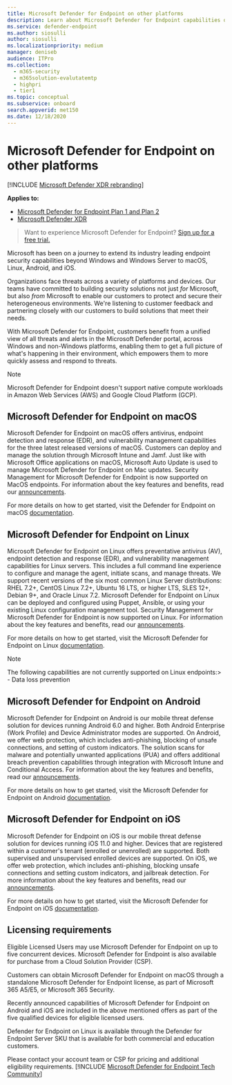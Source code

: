 ```yaml
---
title: Microsoft Defender for Endpoint on other platforms
description: Learn about Microsoft Defender for Endpoint capabilities on other platforms
ms.service: defender-endpoint
ms.author: siosulli
author: siosulli
ms.localizationpriority: medium
manager: deniseb
audience: ITPro
ms.collection:
  - m365-security
  - m365solution-evalutatemtp
  - highpri
  - tier1
ms.topic: conceptual
ms.subservice: onboard
search.appverid: met150
ms.date: 12/18/2020
---
```


# Microsoft Defender for Endpoint on other platforms

[!INCLUDE [Microsoft Defender XDR rebranding](../includes/microsoft-defender.md)]

**Applies to:**
- [Microsoft Defender for Endpoint Plan 1 and Plan 2](microsoft-defender-endpoint.md)
- [Microsoft Defender XDR](/defender-xdr)

> Want to experience Microsoft Defender for Endpoint? [Sign up for a free trial.](https://signup.microsoft.com/create-account/signup?products=7f379fee-c4f9-4278-b0a1-e4c8c2fcdf7e&ru=https://aka.ms/MDEp2OpenTrial?ocid=docs-wdatp-exposedapis-abovefoldlink)

Microsoft has been on a journey to extend its industry leading endpoint security capabilities beyond Windows and Windows Server to macOS, Linux, Android, and iOS.

Organizations face threats across a variety of platforms and devices. Our teams have committed to building security solutions not just *for* Microsoft, but also *from* Microsoft to enable our customers to protect and secure their heterogeneous environments. We're listening to customer feedback and partnering closely with our customers to build solutions that meet their needs.

With Microsoft Defender for Endpoint, customers benefit from a unified view of all threats and alerts in the Microsoft Defender portal, across Windows and non-Windows platforms, enabling them to get a full picture of what's happening in their environment, which empowers them to more quickly assess and respond to threats.

> [!NOTE]
> Microsoft Defender for Endpoint doesn't support native compute workloads in Amazon Web Services (AWS) and Google Cloud Platform (GCP).

## Microsoft Defender for Endpoint on macOS

Microsoft Defender for Endpoint on macOS offers antivirus, endpoint detection and response (EDR), and vulnerability management capabilities for the three latest released versions of macOS. Customers can deploy and manage the solution through Microsoft Intune and Jamf. Just like with Microsoft Office applications on macOS, Microsoft Auto Update is used to manage Microsoft Defender for Endpoint on Mac updates. Security Management for Microsoft Defender for Endpoint is now supported on MacOS endpoints. For information about the key features and benefits, read our [announcements](https://techcommunity.microsoft.com/t5/microsoft-defender-atp/bg-p/MicrosoftDefenderATPBlog/label-name/macOS).

For more details on how to get started, visit the Defender for Endpoint on macOS [documentation](microsoft-defender-endpoint-mac.md).

## Microsoft Defender for Endpoint on Linux

Microsoft Defender for Endpoint on Linux offers preventative antivirus (AV), endpoint detection and response (EDR), and vulnerability management capabilities for Linux servers. This includes a full command line experience to configure and manage the agent, initiate scans, and manage threats. We support recent versions of the six most common Linux Server distributions: RHEL 7.2+, CentOS Linux 7.2+, Ubuntu 16 LTS, or higher LTS, SLES 12+, Debian 9+, and Oracle Linux 7.2. Microsoft Defender for Endpoint on Linux can be deployed and configured using Puppet, Ansible, or using your existing Linux configuration management tool. Security Management for Microsoft Defender for Endpoint is now supported on Linux. For information about the key features and benefits, read our
[announcements](https://techcommunity.microsoft.com/t5/microsoft-defender-atp/bg-p/MicrosoftDefenderATPBlog/label-name/Linux).

For more details on how to get started, visit the Microsoft Defender for Endpoint on Linux [documentation](microsoft-defender-endpoint-linux.md).


> [!NOTE]
> The following capabilities are not currently supported on Linux endpoints:> - Data loss prevention
## Microsoft Defender for Endpoint on Android

Microsoft Defender for Endpoint on Android is our mobile threat defense solution for devices running Android 6.0 and higher. Both Android Enterprise (Work Profile) and Device Administrator modes are supported. On Android, we offer web protection, which includes anti-phishing, blocking of unsafe connections, and setting of custom indicators. The solution scans for malware and potentially unwanted applications (PUA) and offers additional breach prevention capabilities through integration with Microsoft Intune and Conditional Access. For information about the key features and benefits, read our [announcements](https://techcommunity.microsoft.com/t5/microsoft-defender-atp/bg-p/MicrosoftDefenderATPBlog/label-name/Android).

For more details on how to get started, visit the Microsoft Defender for Endpoint on Android [documentation](microsoft-defender-endpoint-android.md).

## Microsoft Defender for Endpoint on iOS

Microsoft Defender for Endpoint on iOS is our mobile threat defense solution for devices running iOS 11.0 and higher. Devices that are registered within a customer's tenant (enrolled or unenrolled) are supported. Both supervised and unsupervised enrolled devices are supported. On iOS, we offer web protection, which includes anti-phishing, blocking unsafe connections and setting custom indicators, and jailbreak detection. For more information about the key features and benefits, read our [announcements](https://techcommunity.microsoft.com/t5/microsoft-defender-for-endpoint/bg-p/MicrosoftDefenderATPBlog/label-name/iOS).

For more details on how to get started, visit the Microsoft Defender for Endpoint on iOS [documentation](microsoft-defender-endpoint-ios.md).

## Licensing requirements

Eligible Licensed Users may use Microsoft Defender for Endpoint on up to five concurrent devices. Microsoft Defender for Endpoint is also available for purchase from a Cloud Solution Provider (CSP).

Customers can obtain Microsoft Defender for Endpoint on macOS through a standalone Microsoft Defender for Endpoint license, as part of Microsoft 365 A5/E5, or Microsoft 365 Security.

Recently announced capabilities of Microsoft Defender for Endpoint on Android and iOS are included in the above mentioned offers as part of the five qualified devices for eligible licensed users.

Defender for Endpoint on Linux is available through the Defender for Endpoint Server SKU that is available for both commercial and education customers.

Please contact your account team or CSP for pricing and additional eligibility requirements.
[!INCLUDE [Microsoft Defender for Endpoint Tech Community](../includes/defender-mde-techcommunity.md)]
